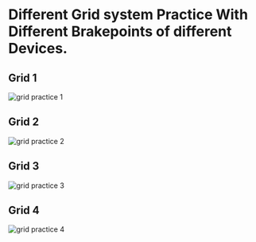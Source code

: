 # Different Grid system Practice With Different Brakepoints of different Devices.

## Grid 1
![grid practice 1](https://user-images.githubusercontent.com/115216216/202895290-0818f97d-e4f6-42a9-9c73-42ff55964dd5.png)

## Grid 2
![grid practice 2](https://user-images.githubusercontent.com/115216216/202895286-542f281f-64e8-4d94-acf5-f7f142b404e6.png)

## Grid 3
![grid practice 3](https://user-images.githubusercontent.com/115216216/202895288-b7af62c4-4bf4-4307-9ddd-92ce70f93889.png)

## Grid 4
![grid practice 4](https://user-images.githubusercontent.com/115216216/202895289-d1e5253a-03e4-404d-9cca-8d05f9936ba8.png)


